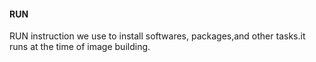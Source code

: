 #### RUN
RUN instruction we use to install softwares, packages,and other tasks.it runs at the time of image building.